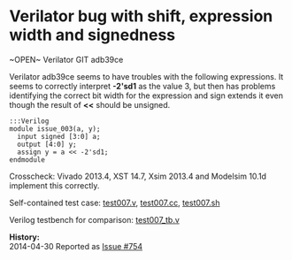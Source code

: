 
Verilator bug with shift, expression width and signedness
=========================================================

~OPEN~ Verilator GIT adb39ce

Verilator adb39ce seems to have troubles with the following expressions. It seems
to correctly interpret **-2'sd1** as the value 3, but then has problems identifying the
correct bit width for the expression and sign extends it even though the result
of **<<** should be unsigned.

    :::Verilog
    module issue_003(a, y);
      input signed [3:0] a;
      output [4:0] y;
      assign y = a << -2'sd1;
    endmodule

Crosscheck: Vivado 2013.4, XST 14.7, Xsim 2013.4 and Modelsim 10.1d implement
this correctly.

Self-contained test case:
[test007.v](http://svn.clifford.at/handicraft/2014/verilatortest/test007.v),
[test007.cc](http://svn.clifford.at/handicraft/2014/verilatortest/test007.cc),
[test007.sh](http://svn.clifford.at/handicraft/2014/verilatortest/test007.sh)

Verilog testbench for comparison:
[test007_tb.v](http://svn.clifford.at/handicraft/2014/verilatortest/test007_tb.v)

**History:**  
2014-04-30 Reported as [Issue #754](http://www.veripool.org/issues/754-Verilator-Verilator-bug-with-shift-expression-width-and-signedness)
